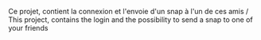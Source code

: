 Ce projet, contient la connexion et l'envoie d'un snap à l'un de ces amis / This project, contains the login and the possibility to send a snap to one of your friends
